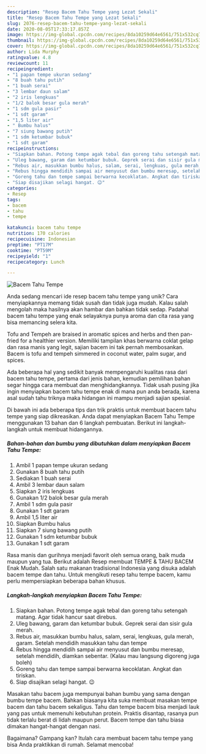```yaml
---
description: "Resep Bacem Tahu Tempe yang Lezat Sekali"
title: "Resep Bacem Tahu Tempe yang Lezat Sekali"
slug: 2076-resep-bacem-tahu-tempe-yang-lezat-sekali
date: 2020-08-05T17:33:17.857Z
image: https://img-global.cpcdn.com/recipes/8da10259d64e6561/751x532cq70/bacem-tahu-tempe-foto-resep-utama.jpg
thumbnail: https://img-global.cpcdn.com/recipes/8da10259d64e6561/751x532cq70/bacem-tahu-tempe-foto-resep-utama.jpg
cover: https://img-global.cpcdn.com/recipes/8da10259d64e6561/751x532cq70/bacem-tahu-tempe-foto-resep-utama.jpg
author: Lida Murphy
ratingvalue: 4.8
reviewcount: 11
recipeingredient:
- "1 papan tempe ukuran sedang"
- "8 buah tahu putih"
- "1 buah serai"
- "3 lembar daun salam"
- "2 iris lengkuas"
- "1/2 balok besar gula merah"
- "1 sdm gula pasir"
- "1 sdt garam"
- "1,5 liter air"
- " Bumbu halus"
- "7 siung bawang putih"
- "1 sdm ketumbar bubuk"
- "1 sdt garam"
recipeinstructions:
- "Siapkan bahan. Potong tempe agak tebal dan goreng tahu setengah matang. Agar tidak hancur saat direbus."
- "Uleg bawang, garam dan ketumbar bubuk. Geprek serai dan sisir gula merah."
- "Rebus air, masukkan bumbu halus, salam, serai, lengkuas, gula merah, garam. Setelah mendidih masukkan tahu dan tempe"
- "Rebus hingga mendidih sampai air menyusut dan bumbu meresap, setelah mendidih, diamkan sebentar. (Kalau mau langsung digoreng juga boleh)"
- "Goreng tahu dan tempe sampai berwarna kecoklatan. Angkat dan tiriskan."
- "Siap disajikan selagi hangat. 😉"
categories:
- Resep
tags:
- bacem
- tahu
- tempe

katakunci: bacem tahu tempe 
nutrition: 170 calories
recipecuisine: Indonesian
preptime: "PT17M"
cooktime: "PT59M"
recipeyield: "1"
recipecategory: Lunch

---
```



![Bacem Tahu Tempe](https://img-global.cpcdn.com/recipes/8da10259d64e6561/751x532cq70/bacem-tahu-tempe-foto-resep-utama.jpg)

Anda sedang mencari ide resep bacem tahu tempe yang unik? Cara menyiapkannya memang tidak susah dan tidak juga mudah. Kalau salah mengolah maka hasilnya akan hambar dan bahkan tidak sedap. Padahal bacem tahu tempe yang enak selayaknya punya aroma dan cita rasa yang bisa memancing selera kita.

Tofu and Tempeh are braised in aromatic spices and herbs and then pan-fried for a healthier version. Memiliki tampilan khas berwarna coklat gelap dan rasa manis yang legit, sajian bacem ini tak pernah membosankan. Bacem is tofu and tempeh simmered in coconut water, palm sugar, and spices.

Ada beberapa hal yang sedikit banyak mempengaruhi kualitas rasa dari bacem tahu tempe, pertama dari jenis bahan, kemudian pemilihan bahan segar hingga cara membuat dan menghidangkannya. Tidak usah pusing jika ingin menyiapkan bacem tahu tempe enak di mana pun anda berada, karena asal sudah tahu triknya maka hidangan ini mampu menjadi sajian spesial.


Di bawah ini ada beberapa tips dan trik praktis untuk membuat bacem tahu tempe yang siap dikreasikan. Anda dapat menyiapkan Bacem Tahu Tempe menggunakan 13 bahan dan 6 langkah pembuatan. Berikut ini langkah-langkah untuk membuat hidangannya.

<!--inarticleads1-->

##### Bahan-bahan dan bumbu yang dibutuhkan dalam menyiapkan Bacem Tahu Tempe:

1. Ambil 1 papan tempe ukuran sedang
1. Gunakan 8 buah tahu putih
1. Sediakan 1 buah serai
1. Ambil 3 lembar daun salam
1. Siapkan 2 iris lengkuas
1. Gunakan 1/2 balok besar gula merah
1. Ambil 1 sdm gula pasir
1. Gunakan 1 sdt garam
1. Ambil 1,5 liter air
1. Siapkan  Bumbu halus
1. Siapkan 7 siung bawang putih
1. Gunakan 1 sdm ketumbar bubuk
1. Gunakan 1 sdt garam


Rasa manis dan gurihnya menjadi favorit oleh semua orang, baik muda maupun yang tua. Berikut adalah Resep membuat TEMPE &amp; TAHU BACEM Enak Mudah. Salah satu makanan tradisional Indonesia yang disuka adalah bacem tempe dan tahu. Untuk mengikuti resep tahu tempe bacem, kamu perlu mempersiapkan beberapa bahan khusus. 

<!--inarticleads2-->

##### Langkah-langkah menyiapkan Bacem Tahu Tempe:

1. Siapkan bahan. Potong tempe agak tebal dan goreng tahu setengah matang. Agar tidak hancur saat direbus.
1. Uleg bawang, garam dan ketumbar bubuk. Geprek serai dan sisir gula merah.
1. Rebus air, masukkan bumbu halus, salam, serai, lengkuas, gula merah, garam. Setelah mendidih masukkan tahu dan tempe
1. Rebus hingga mendidih sampai air menyusut dan bumbu meresap, setelah mendidih, diamkan sebentar. (Kalau mau langsung digoreng juga boleh)
1. Goreng tahu dan tempe sampai berwarna kecoklatan. Angkat dan tiriskan.
1. Siap disajikan selagi hangat. 😉


Masakan tahu bacem juga mempunyai bahan bumbu yang sama dengan bumbu tempe bacem. Bahkan biasanya kita suka membuat masakan tempe bacem dan tahu bacem sekaligus. Tahu dan tempe bacem bisa menjadi lauk yang pas untuk memenuhi kebutuhan protein. Praktis disantap, rasanya pun tidak terlalu berat di lidah maupun perut. Bacem tempe dan tahu biasa dimakan hangat-hangat dengan nasi. 

Bagaimana? Gampang kan? Itulah cara membuat bacem tahu tempe yang bisa Anda praktikkan di rumah. Selamat mencoba!
